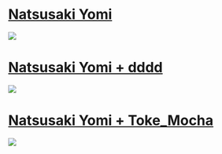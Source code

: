 # [Natsusaki Yomi](https://milinho.s-ul.eu/TTJjpnEj)
![](https://cdn.discordapp.com/attachments/716098643505184849/847292352196116501/unknown.png)

# [Natsusaki Yomi + dddd](https://milinho.s-ul.eu/L9OTiLP1)
![](https://cdn.discordapp.com/attachments/745632745128067192/941371705614553138/screenshot586.jpg)

# [Natsusaki Yomi + Toke_Mocha](https://milinho.s-ul.eu/msq4rYL8)
![](https://cdn.discordapp.com/attachments/745632745128067192/941371936636801064/screenshot588.jpg)
